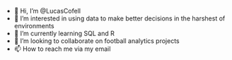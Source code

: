 - 👋 Hi, I’m @LucasCofell
- 👀 I’m interested in using data to make better decisions in the harshest of environments
- 🌱 I’m currently learning SQL and R
- 💞️ I’m looking to collaborate on football analytics projects
- 📫 How to reach me via my email

<!---
LucasCofell/LucasCofell is a ✨ special ✨ repository because its `README.md` (this file) appears on your GitHub profile.
You can click the Preview link to take a look at your changes.
--->
